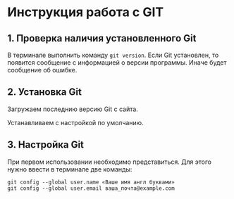 # Инструкция работа с GIT

## 1. Проверка наличия установленного Git

В терминале выполнить команду    `git version`.
Если Git установлен, то появится сообщение с информацией о версии программы. Иначе будет сообщение об ошибке.

## 2. Установка Git

Загружаем последнию версию Git с сайта.

Устанавливаем с настройкой по умолчанию.

## 3. Настройка Git
При первом использовании необходимо представиться. Для этого нужно ввести в терминале две команды:
```
git config --global user.name «Ваше имя англ буквами»
git config --global user.email ваша_почта@example.com
```
